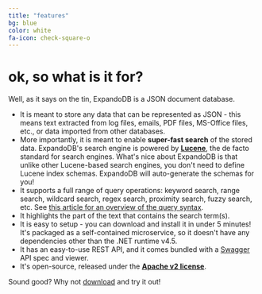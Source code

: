 ```yaml
---
title: "features"
bg: blue
color: white
fa-icon: check-square-o
---
```


# **ok, so what is it for?**

Well, as it says on the tin, ExpandoDB is a JSON document database. 

- It is meant to store any data that can be represented as JSON - this means text extracted from log files, 
  emails, PDF files, MS-Office files, etc., or data imported from other databases.
- More importantly, it is meant to enable **super-fast search** of the stored data. 
  ExpandoDB's search engine is powered by [**Lucene**](https://lucene.apache.org), the 
  de facto standard for search engines. What's nice about ExpandoDB is that unlike other Lucene-based 
  search engines, you don't need to define Lucene index schemas. ExpandoDB will auto-generate 
  the schemas for you!
- It supports a full range of query operations: keyword search, range search, wildcard search, regex search, 
  proximity search, fuzzy search, etc. See [this article for an overview of the query syntax](http://www.lucenetutorial.com/lucene-query-syntax.html).  
- It highlights the part of the text that contains the search term(s). 
- It is easy to setup - you can download and install it in under 5 minutes! It's packaged as a self-contained microservice, 
  so it doesn't have any dependencies other than the .NET runtime v4.5.  
- It has an easy-to-use REST API, and it comes bundled with a [Swagger](http://swagger.io) API spec and viewer.
- It's open-source, released under the [**Apache v2 license**](http://www.apache.org/licenses).

Sound good? Why not [download](#download) and try it out!

